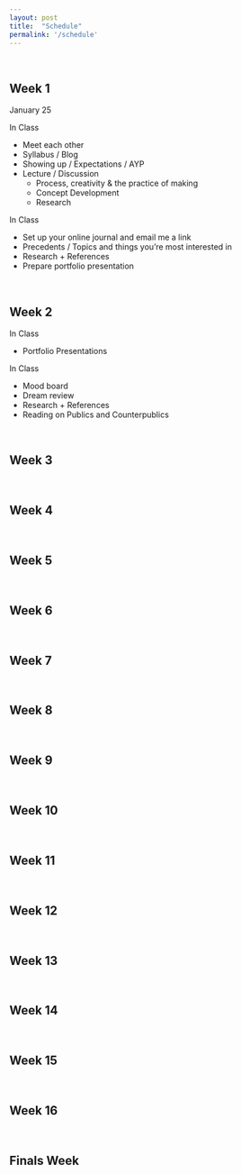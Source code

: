 ```yaml
---
layout: post
title:  "Schedule"
permalink: '/schedule'
---
```



<!-- * Do not remove this line (it will not be displayed) 
{:toc} -->

<br>

## Week 1

<span class="date">January 25</span>

<span class="underlined">In Class</span>
+ Meet each other
+ Syllabus / Blog
+ Showing up / Expectations / AYP
+ Lecture / Discussion
	+ Process, creativity & the practice of making
	+ Concept Development
	+ Research

<span class="underlined">In Class</span>
+ Set up your online journal and email me a link
+ Precedents / Topics and things you’re most interested in
+ Research + References 
+ Prepare portfolio presentation

<br>

## Week 2

<span class="underlined">In Class</span>
+ Portfolio Presentations

<span class="underlined">In Class</span>
+ Mood board
+ Dream review
+ Research + References
+ Reading on Publics and Counterpublics

<br>

## Week 3

<br>

## Week 4

<br>

## Week 5

<br>

## Week 6

<br>

## Week 7

<br>

## Week 8

<br>

## Week 9

<br>

## Week 10

<br>

## Week 11

<br>

## Week 12

<br>

## Week 13

<br>

## Week 14

<br>

## Week 15

<br>

## Week 16

<br>

## Finals Week

<br>
<br>
<br>
<br>
<br>
<br>
<br>

